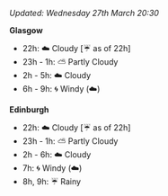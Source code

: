 *Updated: Wednesday 27th March 20:30*

**Glasgow**

* 22h: :cloud: Cloudy [:umbrella: as of 22h]
* 23h - 1h: :partly_sunny: Partly Cloudy
* 2h - 5h: :cloud: Cloudy
* 6h - 9h: :cyclone: Windy (:cloud:)

**Edinburgh**

* 22h: :cloud: Cloudy [:umbrella: as of 22h]
* 23h - 1h: :partly_sunny: Partly Cloudy
* 2h - 6h: :cloud: Cloudy
* 7h: :cyclone: Windy (:cloud:)
* 8h, 9h: :umbrella: Rainy
